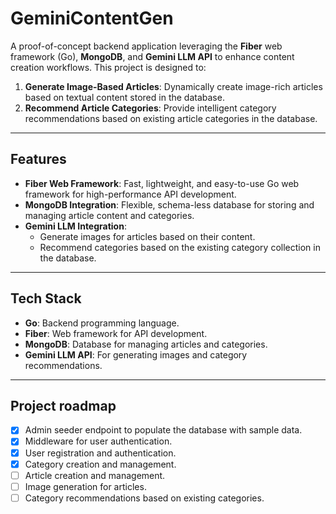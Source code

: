 # GeminiContentGen

A proof-of-concept backend application leveraging the **Fiber** web framework (Go), **MongoDB**, and **Gemini LLM API** to enhance content creation workflows. This project is designed to:

1. **Generate Image-Based Articles**: Dynamically create image-rich articles based on textual content stored in the database.
2. **Recommend Article Categories**: Provide intelligent category recommendations based on existing article categories in the database.

---

## Features

- **Fiber Web Framework**: Fast, lightweight, and easy-to-use Go web framework for high-performance API development.
- **MongoDB Integration**: Flexible, schema-less database for storing and managing article content and categories.
- **Gemini LLM Integration**:
  - Generate images for articles based on their content.
  - Recommend categories based on the existing category collection in the database.

---

## Tech Stack

- **Go**: Backend programming language.
- **Fiber**: Web framework for API development.
- **MongoDB**: Database for managing articles and categories.
- **Gemini LLM API**: For generating images and category recommendations.

---

## Project roadmap
- [x] Admin seeder endpoint to populate the database with sample data.
- [x] Middleware for user authentication.
- [x] User registration and authentication.
- [x] Category creation and management.
- [ ] Article creation and management.
- [ ] Image generation for articles.
- [ ] Category recommendations based on existing categories.